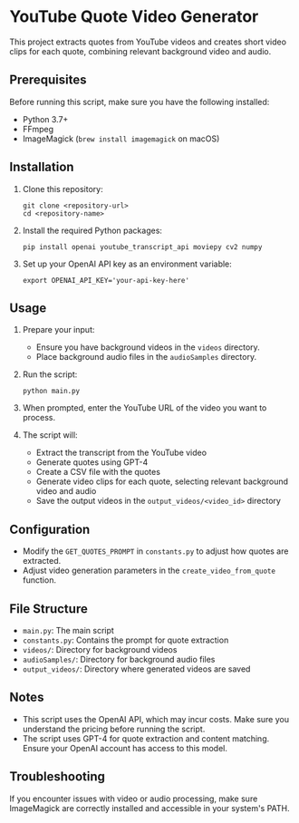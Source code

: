 # YouTube Quote Video Generator

This project extracts quotes from YouTube videos and creates short video clips for each quote, combining relevant background video and audio.

## Prerequisites

Before running this script, make sure you have the following installed:

- Python 3.7+
- FFmpeg
- ImageMagick (`brew install imagemagick` on macOS)

## Installation

1. Clone this repository:
   ```
   git clone <repository-url>
   cd <repository-name>
   ```

2. Install the required Python packages:
   ```
   pip install openai youtube_transcript_api moviepy cv2 numpy
   ```

3. Set up your OpenAI API key as an environment variable:
   ```
   export OPENAI_API_KEY='your-api-key-here'
   ```

## Usage

1. Prepare your input:
   - Ensure you have background videos in the `videos` directory.
   - Place background audio files in the `audioSamples` directory.

2. Run the script:
   ```
   python main.py
   ```

3. When prompted, enter the YouTube URL of the video you want to process.

4. The script will:
   - Extract the transcript from the YouTube video
   - Generate quotes using GPT-4
   - Create a CSV file with the quotes
   - Generate video clips for each quote, selecting relevant background video and audio
   - Save the output videos in the `output_videos/<video_id>` directory

## Configuration

- Modify the `GET_QUOTES_PROMPT` in `constants.py` to adjust how quotes are extracted.
- Adjust video generation parameters in the `create_video_from_quote` function.

## File Structure

- `main.py`: The main script
- `constants.py`: Contains the prompt for quote extraction
- `videos/`: Directory for background videos
- `audioSamples/`: Directory for background audio files
- `output_videos/`: Directory where generated videos are saved

## Notes

- This script uses the OpenAI API, which may incur costs. Make sure you understand the pricing before running the script.
- The script uses GPT-4 for quote extraction and content matching. Ensure your OpenAI account has access to this model.

## Troubleshooting

If you encounter issues with video or audio processing, make sure ImageMagick are correctly installed and accessible in your system's PATH.
